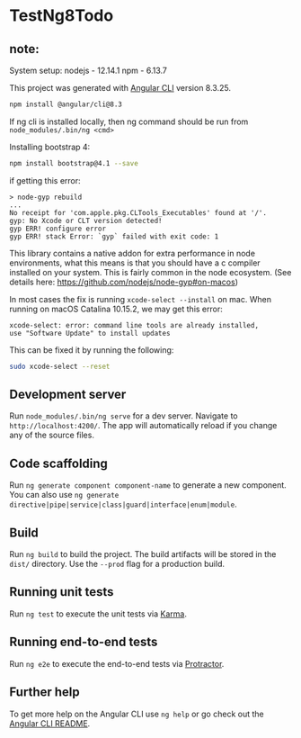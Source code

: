 
# TestNg8Todo




## note:

System setup:
nodejs - 12.14.1
npm - 6.13.7

This project was generated with [Angular CLI](https://github.com/angular/angular-cli) version 8.3.25.
```bash
npm install @angular/cli@8.3
```

If ng cli is installed locally, then ng command should be run from `node_modules/.bin/ng <cmd>`

Installing bootstrap 4:
```bash
npm install bootstrap@4.1 --save
```

if getting this error:
```
> node-gyp rebuild
...
No receipt for 'com.apple.pkg.CLTools_Executables' found at '/'.
gyp: No Xcode or CLT version detected!
gyp ERR! configure error
gyp ERR! stack Error: `gyp` failed with exit code: 1
```

This library contains a native addon for extra performance in node environments, what this means is that you should have a c compiler installed on your system. This is fairly common in the node ecosystem. (See details here: https://github.com/nodejs/node-gyp#on-macos)

In most cases the fix is running `xcode-select --install` on mac. 
When running on macOS Catalina 10.15.2, we may get this error:
```
xcode-select: error: command line tools are already installed, 
use "Software Update" to install updates
```

This can be fixed it by running the following:
```bash
sudo xcode-select --reset
```

## Development server

Run `node_modules/.bin/ng serve` for a dev server. Navigate to `http://localhost:4200/`. The app will automatically reload if you change any of the source files.

## Code scaffolding

Run `ng generate component component-name` to generate a new component. You can also use `ng generate directive|pipe|service|class|guard|interface|enum|module`.

## Build

Run `ng build` to build the project. The build artifacts will be stored in the `dist/` directory. Use the `--prod` flag for a production build.

## Running unit tests

Run `ng test` to execute the unit tests via [Karma](https://karma-runner.github.io).

## Running end-to-end tests

Run `ng e2e` to execute the end-to-end tests via [Protractor](http://www.protractortest.org/).

## Further help

To get more help on the Angular CLI use `ng help` or go check out the [Angular CLI README](https://github.com/angular/angular-cli/blob/master/README.md).
